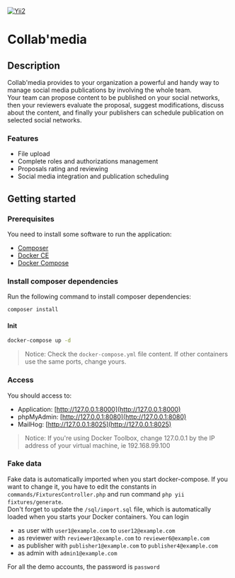 [![Yii2](https://img.shields.io/badge/Powered_by-Yii_Framework-green.svg?style=flat)](https://www.yiiframework.com/)

# Collab'media

## Description
Collab'media provides to your organization a powerful and handy way to manage social media publications by involving the whole team.<br>
Your team can propose content to be published on your social networks, then your reviewers evaluate the proposal, suggest modifications, discuss about the content, and finally your publishers can schedule publication on selected social networks.

### Features

- File upload
- Complete roles and authorizations management
- Proposals rating and reviewing
- Social media integration and publication scheduling

## Getting started

### Prerequisites

You need to install some software to run the application:

- [Composer](https://getcomposer.org/)
- [Docker CE](https://www.docker.com/community-edition)
- [Docker Compose](https://docs.docker.com/compose/install)

### Install composer dependencies

Run the following command to install composer dependencies:

```bash
composer install
```

#### Init

```bash
docker-compose up -d
```
> Notice: Check the `docker-compose.yml` file content. If other containers use the same ports, change yours.

### Access

You should access to:

- Application: [http://127.0.0.1:8000](http://127.0.0.1:8000)
- phpMyAdmin: [http://127.0.0.1:8080](http://127.0.0.1:8080)
- MailHog: [http://127.0.0.1:8025](http://127.0.0.1:8025)
> Notice: If you're using Docker Toolbox, change 127.0.0.1 by the IP address of your virtual machine, ie 192.168.99.100

### Fake data

Fake data is automatically imported when you start docker-compose. If you want to change it, you have to edit the constants in `commands/FixturesController.php` and run command `php yii fixtures/generate`.  
Don't forget to update the `/sql/import.sql` file, which is automatically loaded when you starts your Docker containers.
You can login

- as user with `user1@example.com` to `user12@example.com`
- as reviewer with `reviewer1@example.com` to `reviewer6@example.com`
- as publisher with `publisher1@example.com` to `publisher4@example.com`
- as admin with `admin1@example.com`

For all the demo accounts, the password is `password`

